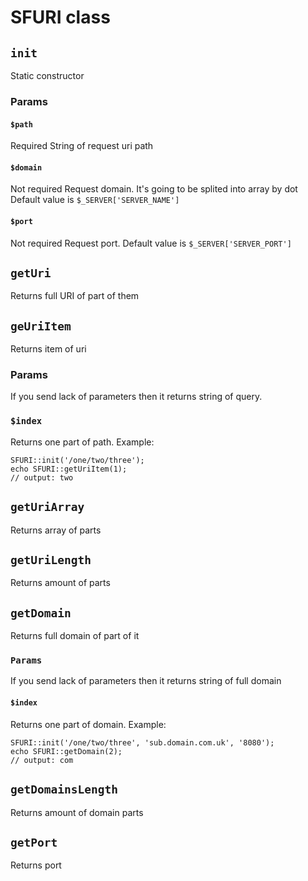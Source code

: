 # SFURI class

## `init`
Static constructor

### Params

#### `$path`

Required
String of request uri path

#### `$domain`

Not required
Request domain. It's going to be splited into array by dot
Default value is `$_SERVER['SERVER_NAME']`

#### `$port`

Not required
Request port.
Default value is `$_SERVER['SERVER_PORT']`

## `getUri`

Returns full URI of part of them

## `geUriItem`

Returns item of uri

### Params

If you send lack of parameters then it returns string of query.

### `$index`

Returns one part of path. Example:
```
SFURI::init('/one/two/three');
echo SFURI::getUriItem(1);
// output: two
```

## `getUriArray`

Returns array of parts

## `getUriLength`

Returns amount of parts

## `getDomain`

Returns full domain of part of it

### `Params`

If you send lack of parameters then it returns string of full domain

#### `$index`

Returns one part of domain. Example:

```
SFURI::init('/one/two/three', 'sub.domain.com.uk', '8080');
echo SFURI::getDomain(2);
// output: com
```

## `getDomainsLength`

Returns amount of domain parts

## `getPort`

Returns port
